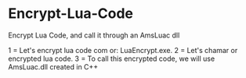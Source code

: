 # Encrypt-Lua-Code
Encrypt Lua Code, and call it through an AmsLuac dll

1 = Let's encrypt lua code com or: LuaEncrypt.exe.
2 = Let's chamar or encrypted lua code.
3 = To call this encrypted code, we will use AmsLuac.dll created in C++

